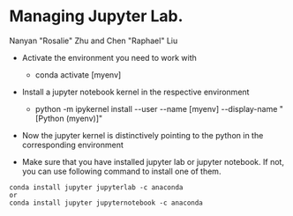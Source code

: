 # Managing Jupyter Lab.
Nanyan "Rosalie" Zhu and Chen "Raphael" Liu

- Activate the environment you need to work with
    - conda activate [myenv]
- Install a jupyter notebook kernel in the respective environment
    - python -m ipykernel install --user --name [myenv] --display-name "[Python (myenv)]"
- Now the jupyter kernel is distinctively pointing to the python in the corresponding environment

- Make sure that you have installed jupyter lab or jupyter notebook. If not, you can use following command to install one of them.
```
conda install jupyter jupyterlab -c anaconda
or 
conda install jupyter jupyternotebook -c anaconda
```
